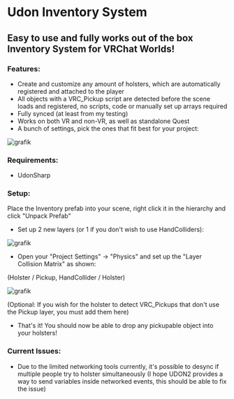# Udon Inventory System

## Easy to use and fully works out of the box Inventory System for VRChat Worlds!


### Features:
- Create and customize any amount of holsters, which are automatically registered and attached to the player
- All objects with a VRC_Pickup script are detected before the scene loads and registered, no scripts, code or manually set up arrays required
- Fully synced (at least from my testing)
- Works on both VR and non-VR, as well as standalone Quest
- A bunch of settings, pick the ones that fit best for your project:

![grafik](https://user-images.githubusercontent.com/97361953/219655853-3585b7d7-a400-469a-a3d9-ea62882d41fa.png)


### Requirements:
- UdonSharp


### Setup:
Place the Inventory prefab into your scene, right click it in the hierarchy and click "Unpack Prefab"

- Set up 2 new layers (or 1 if you don't wish to use HandColliders):

![grafik](https://user-images.githubusercontent.com/97361953/219653395-3891cf55-1056-4fa6-a173-4407e58879df.png)

- Open your "Project Settings" -> "Physics" and set up the "Layer Collision Matrix" as shown:

(Holster / Pickup, HandCollider / Holster)

![grafik](https://user-images.githubusercontent.com/97361953/219654347-19cf6c3b-054c-413a-b351-5bd16abc55ae.png)

(Optional: If you wish for the holster to detect VRC_Pickups that don't use the Pickup layer, you must add them here)

- That's it! You should now be able to drop any pickupable object into your holsters!


### Current Issues:
- Due to the limited networking tools currently, it's possible to desync if multiple people try to holster simultaneously (I hope UDON2 provides a way to send variables inside networked events, this should be able to fix the issue)

